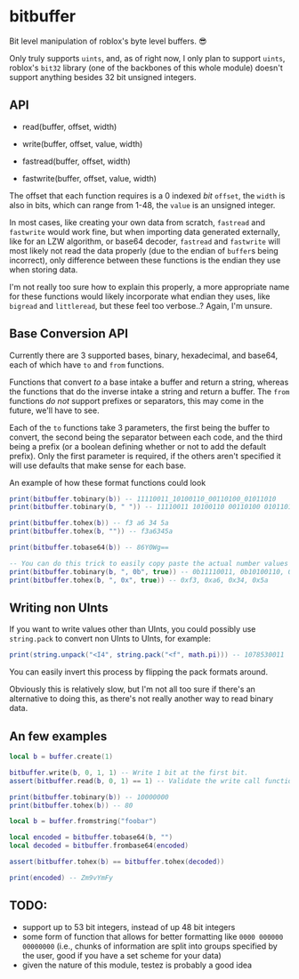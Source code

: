 # bitbuffer
Bit level manipulation of roblox's byte level buffers. :sunglasses:

Only truly supports `uints`, and, as of right now, I only plan to support `uints`, roblox's `bit32` library (one of the backbones of this whole module) doesn't support anything besides 32 bit unsigned integers.

## API

- read(buffer, offset, width)
- write(buffer, offset, value, width)

- fastread(buffer, offset, width)
- fastwrite(buffer, offset, value, width)

The offset that each function requires is a 0 indexed *bit* `offset`, the `width` is also in bits, which can range from 1-48, the `value` is an unsigned integer.

In most cases, like creating your own data from scratch, `fastread` and `fastwrite` would work fine, but when importing data generated externally, like for an LZW algorithm, or base64 decoder, `fastread` and `fastwrite` will most likely not read the data properly (due to the endian of `buffer`s being incorrect), only difference between these functions is the endian they use when storing data.

I'm not really too sure how to explain this properly, a more appropriate name for these functions would likely incorporate what endian they uses, like `bigread` and `littleread`, but these feel too verbose..? Again, I'm unsure.

## Base Conversion API

Currently there are 3 supported bases, binary, hexadecimal, and base64, each of which have `to` and `from` functions.

Functions that convert *to* a base intake a buffer and return a string, whereas the functions that do the inverse intake a string and return a buffer.
The `from` functions *do not* support prefixes or separators, this may come in the future, we'll have to see.

Each of the `to` functions take 3 parameters, the first being the buffer to convert, the second being the separator between each code, and the third being a prefix (or a boolean defining whether or not to add the default prefix). Only the first parameter is required, if the others aren't specified it will use defaults that make sense for each base.

An example of how these format functions could look
```lua
print(bitbuffer.tobinary(b)) -- 11110011_10100110_00110100_01011010
print(bitbuffer.tobinary(b, " ")) -- 11110011 10100110 00110100 01011010

print(bitbuffer.tohex(b)) -- f3 a6 34 5a
print(bitbuffer.tohex(b, "")) -- f3a6345a

print(bitbuffer.tobase64(b)) -- 86Y0Wg==

-- You can do this trick to easily copy paste the actual number values for debugging.
print(bitbuffer.tobinary(b, ", 0b", true)) -- 0b11110011, 0b10100110, 0b00110100, 0b01011010
print(bitbuffer.tohex(b, ", 0x", true)) -- 0xf3, 0xa6, 0x34, 0x5a
```

## Writing non UInts

If you want to write values other than UInts, you could possibly use `string.pack` to convert non UInts to UInts, for example:
```lua
print(string.unpack("<I4", string.pack("<f", math.pi))) -- 1078530011
```
You can easily invert this process by flipping the pack formats around.

Obviously this is relatively slow, but I'm not all too sure if there's an alternative to doing this, as there's not really another way to read binary data.

## An few examples
```lua
local b = buffer.create(1)

bitbuffer.write(b, 0, 1, 1) -- Write 1 bit at the first bit.
assert(bitbuffer.read(b, 0, 1) == 1) -- Validate the write call functioned

print(bitbuffer.tobinary(b)) -- 10000000
print(bitbuffer.tohex(b)) -- 80
```

```lua
local b = buffer.fromstring("foobar")

local encoded = bitbuffer.tobase64(b, "")
local decoded = bitbuffer.frombase64(encoded)

assert(bitbuffer.tohex(b) == bitbuffer.tohex(decoded))

print(encoded) -- Zm9vYmFy
```

## TODO:
- support up to 53 bit integers, instead of up 48 bit integers
- some form of function that allows for better formatting like `0000 000000 00000000` (i.e., chunks of information are split into groups specified by the user, good if you have a set scheme for your data)
- given the nature of this module, testez is probably a good idea